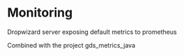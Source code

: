 # Monitoring

Dropwizard server exposing default metrics to prometheus

Combined with the project gds_metrics_java